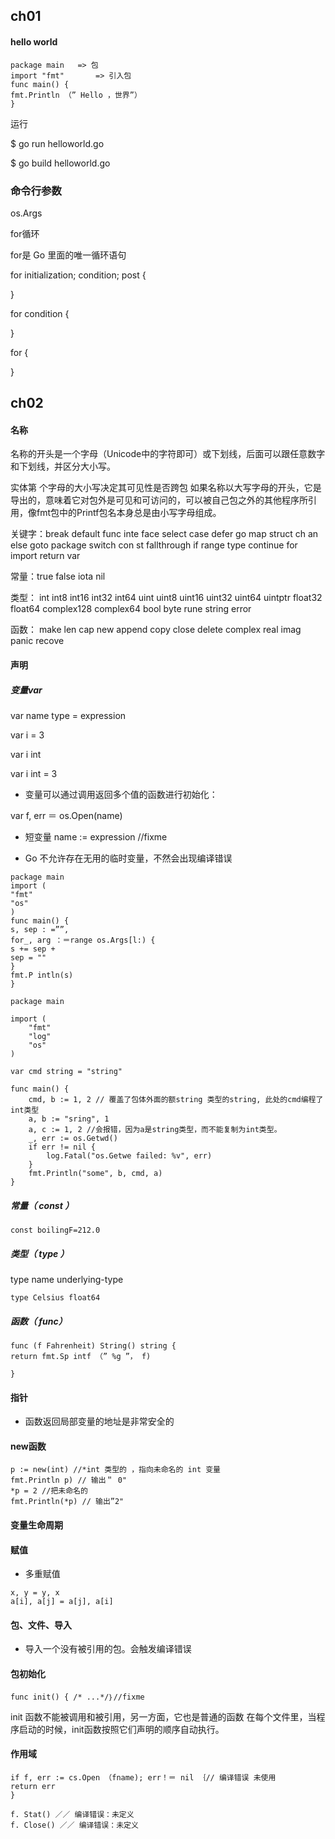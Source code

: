 ## ch01

#### hello world


```
package main   => 包
import "fmt"       => 引入包      
func main() { 
fmt.Println （” Hello ，世界”）
}

```

运行

$ go run helloworld.go

$ go build helloworld.go

### 命令行参数

os.Args

for循环

for是 Go 里面的唯一循环语句

for initialization; condition; post { 

}

for condition {
    
}

for {
    
}


## ch02

#### 名称 

名称的开头是一个字母（Unicode中的字符即可）或下划线，后面可以跟任意数字和下划线，并区分大小写。


实体第 个字母的大小写决定其可见性是否跨包 如果名称以大写字母的开头，它是导出的，意味着它对包外是可见和可访问的，可以被自己包之外的其他程序所引用，像fmt包中的Printf包名本身总是由小写字母组成。


关键字：break default func inte face select 
case defer go map struct 
ch an else goto package switch 
con st fallthrough if range type 
continue for  import return var

常量：true false iota nil 

类型： int int8 int16 int32 int64 
uint uint8 uint16 uint32 uint64 uintptr 
float32 float64 complex128 complex64 
bool byte rune string error 

函数： make len cap new append copy close delete 
complex real imag 
panic recove


#### 声明

##### 变量var 


var name type = expression

var i = 3

var i int

var i int = 3



- 变量可以通过调用返回多个值的函数进行初始化：

var f, err ＝ os.Open(name) 

- 短变量 name := expression  //fixme



- Go 不允许存在无用的临时变量，不然会出现编译错误

```
package main 
import ( 
"fmt"
"os" 
)
func main() { 
s, sep : =””, 
for_, arg ：＝range os.Args[l:) { 
s += sep + 
sep = ""
} 
fmt.P intln(s)
}
```



```
package main

import (
	"fmt"
	"log"
	"os"
)

var cmd string = "string"

func main() {
	cmd, b := 1, 2 // 覆盖了包体外面的额string 类型的string, 此处的cmd编程了int类型
	a, b := "sring", 1
	a, c := 1, 2 //会报错，因为a是string类型，而不能复制为int类型。
	_, err := os.Getwd()
	if err != nil {
		log.Fatal("os.Getwe failed: %v", err)
	}
	fmt.Println("some", b, cmd, a)
}
```




##### 常量（ const ）

```
const boilingF=212.0
```


##### 类型（ type ）

type name underlying-type

```
type Celsius float64
```


##### 函数（ func）


```
func (f Fahrenheit) String() string { 
return fmt.Sp intf （” %g ”， f) 
    
}
```


#### 指针

- 函数返回局部变量的地址是非常安全的


#### new函数

```
p := new(int) //*int 类型的 ，指向未命名的 int 变量
fmt.Println p) // 输出＂ 0"
*p = 2 //把未命名的 
fmt.Println(*p) // 输出”2"
```

#### 变量生命周期

#### 赋值 
- 多重赋值

```
x, y = y, x 
a[i], a[j] = a[j], a[i]
```

#### 包、文件、导入
- 导入一个没有被引用的包。会触发编译错误


#### 包初始化


```
func init() { /* ...*/｝//fixme
```
init 函数不能被调用和被引用，另一方面，它也是普通的函数 在每个文件里，当程序启动的时候，init函数按照它们声明的顺序自动执行。

#### 作用域

```
if f, err := cs.Open （fname); err！＝ nil ｛// 编译错误 未使用
return err 
}

f. Stat() ／／ 编译错误：未定义
f. Close() ／／ 编译错误：未定义
```
